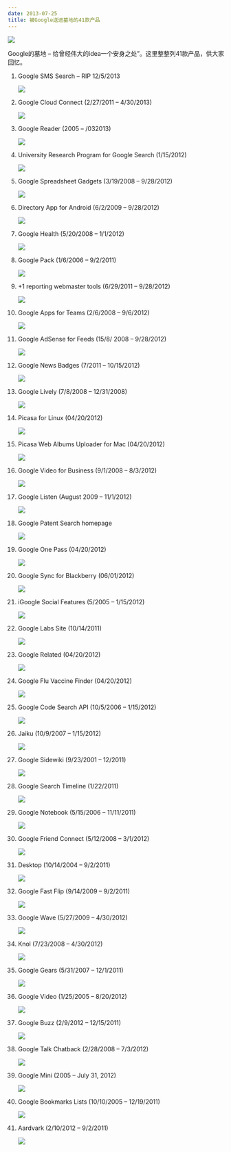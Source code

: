 ```yaml
---
date: 2013-07-25
title: 被Google送进墓地的41款产品
---
```


![](http://www.damndigital.com/wp-content/uploads/2013/07/damndigital_google-graveyard-45-deceased-google-products_cover_2013-07.jpg)

Google的墓地 – 给曾经伟大的idea一个安身之处”。这里整整列41款产品，供大家回忆。

1. Google SMS Search – RIP 12/5/2013

    ![](http://www.damndigital.com/wp-content/uploads/2013/07/damndigital_google-graveyard-40-deceased-google-products_google-sms-search.jpg)

1. Google Cloud Connect (2/27/2011 – 4/30/2013)

    ![](http://www.damndigital.com/wp-content/uploads/2013/07/damndigital_google-graveyard-40-deceased-google-products_google-cloud-connect.jpg)

1. Google Reader (2005 – /032013)

    ![](http://www.damndigital.com/wp-content/uploads/2013/07/damndigital_google-graveyard-40-deceased-google-products_google-reader.jpg)

1. University Research Program for Google Search (1/15/2012)

    ![](http://www.damndigital.com/wp-content/uploads/2013/07/damndigital_google-graveyard-40-deceased-google-products_research.jpg)

1. Google Spreadsheet Gadgets (3/19/2008 – 9/28/2012)

    ![](http://www.damndigital.com/wp-content/uploads/2013/07/damndigital_google-graveyard-40-deceased-google-products_google-spreadsheet-gadgets.jpg)

1. Directory App for Android (6/2/2009 – 9/28/2012)

    ![](http://www.damndigital.com/wp-content/uploads/2013/07/damndigital_google-graveyard-40-deceased-google-products_places-directory-app-for-android.jpg)

1. Google Health (5/20/2008 – 1/1/2012)

    ![](http://www.damndigital.com/wp-content/uploads/2013/07/damndigital_google-graveyard-40-deceased-google-products_google-health.jpg)

1. Google Pack (1/6/2006 – 9/2/2011)

    ![](http://www.damndigital.com/wp-content/uploads/2013/07/damndigital_google-graveyard-45-deceased-google-products_google-pack.jpg)

1. +1 reporting webmaster tools (6/29/2011 – 9/28/2012)

    ![](http://www.damndigital.com/wp-content/uploads/2013/07/damndigital_google-graveyard-45-deceased-google-products_google-postini-services.jpg)

1. Google Apps for Teams (2/6/2008 – 9/6/2012)

    ![](http://www.damndigital.com/wp-content/uploads/2013/07/damndigital_google-graveyard-40-deceased-google-products_google-apps.jpg)

1. Google AdSense for Feeds (15/8/ 2008 – 9/28/2012)

    ![](http://www.damndigital.com/wp-content/uploads/2013/07/damndigital_google-graveyard-40-deceased-google-products_google-adSense-for-feeds.jpg)

1. Google News Badges (7/2011 – 10/15/2012)

    ![](http://www.damndigital.com/wp-content/uploads/2013/07/damndigital_google-graveyard-40-deceased-google-products_google-news-badges.jpg)

1. Google Lively (7/8/2008 – 12/31/2008)

    ![](http://www.damndigital.com/wp-content/uploads/2013/07/damndigital_google-graveyard-40-deceased-google-products_google-lively.jpg)

1. Picasa for Linux (04/20/2012)

    ![](http://www.damndigital.com/wp-content/uploads/2013/07/damndigital_google-graveyard-40-deceased-google-products_picasa-for-linux.jpg)

1. Picasa Web Albums Uploader for Mac (04/20/2012)

    ![](http://www.damndigital.com/wp-content/uploads/2013/07/damndigital_google-graveyard-40-deceased-google-products_picasa-web-albums.jpg)

1. Google Video for Business (9/1/2008 – 8/3/2012)

    ![](http://www.damndigital.com/wp-content/uploads/2013/07/damndigital_google-graveyard-40-deceased-google-products_google-Video-for-business.jpg)

1. Google Listen (August 2009 – 11/1/2012)

    ![](http://www.damndigital.com/wp-content/uploads/2013/07/damndigital_google-graveyard-40-deceased-google-products_google-listen.jpg)

1. Google Patent Search homepage

    ![](http://www.damndigital.com/wp-content/uploads/2013/07/damndigital_google-graveyard-40-deceased-google-products_google-patent-search-homepage.jpg)

1. Google One Pass (04/20/2012)

    ![](http://www.damndigital.com/wp-content/uploads/2013/07/damndigital_google-graveyard-40-deceased-google-products_google-one-pass.jpg)

1. Google Sync for Blackberry (06/01/2012)

    ![](http://www.damndigital.com/wp-content/uploads/2013/07/damndigital_google-graveyard-40-deceased-google-products_blackberry.jpg)

1. iGoogle Social Features (5/2005 – 1/15/2012)

    ![](http://www.damndigital.com/wp-content/uploads/2013/07/damndigital_google-graveyard-40-deceased-google-products_igoogle-social-features.jpg)

1. Google Labs Site (10/14/2011)

    ![](http://www.damndigital.com/wp-content/uploads/2013/07/damndigital_google-graveyard-45-deceased-google-products_google-labs-site.jpg)

1. Google Related (04/20/2012)

    ![](http://www.damndigital.com/wp-content/uploads/2013/07/damndigital_google-graveyard-40-deceased-google-products_google-related.jpg)

1. Google Flu Vaccine Finder (04/20/2012)

    ![](http://www.damndigital.com/wp-content/uploads/2013/07/damndigital_google-graveyard-40-deceased-google-products_google-flu-vaccine-finder.jpg)

1. Google Code Search API (10/5/2006 – 1/15/2012)

    ![](http://www.damndigital.com/wp-content/uploads/2013/07/damndigital_google-graveyard-40-deceased-google-products_google-code-search-api.jpg)

1. Jaiku (10/9/2007 – 1/15/2012)

    ![](http://www.damndigital.com/wp-content/uploads/2013/07/damndigital_google-graveyard-40-deceased-google-products_google-buzz.jpg)

1. Google Sidewiki (9/23/2001 – 12/2011)

    ![](http://www.damndigital.com/wp-content/uploads/2013/07/damndigital_google-graveyard-40-deceased-google-products_google-sidewiki.jpg)

1. Google Search Timeline (1/22/2011)

    ![](http://www.damndigital.com/wp-content/uploads/2013/07/damndigital_google-graveyard-40-deceased-google-products_google-search-timeline.jpg)

1. Google Notebook (5/15/2006 – 11/11/2011)

    ![](http://www.damndigital.com/wp-content/uploads/2013/07/damndigital_google-graveyard-40-deceased-google-products_google-notebook.jpg)

1. Google Friend Connect (5/12/2008 – 3/1/2012)

    ![](http://www.damndigital.com/wp-content/uploads/2013/07/damndigital_google-graveyard-40-deceased-google-products_google-friend-connect.jpg)

1. Desktop (10/14/2004 – 9/2/2011)

    ![](http://www.damndigital.com/wp-content/uploads/2013/07/damndigital_google-graveyard-40-deceased-google-products_desktop.jpg)

1. Google Fast Flip (9/14/2009 – 9/2/2011)

    ![](http://www.damndigital.com/wp-content/uploads/2013/07/damndigital_google-graveyard-40-deceased-google-products_google-fast-flip.jpg)

1. Google Wave (5/27/2009 – 4/30/2012)

    ![](http://www.damndigital.com/wp-content/uploads/2013/07/damndigital_google-graveyard-40-deceased-google-products_google-wave.jpg)

1. Knol (7/23/2008 – 4/30/2012)

    ![](http://www.damndigital.com/wp-content/uploads/2013/07/damndigital_google-graveyard-40-deceased-google-products_igoogle.jpg)

1. Google Gears (5/31/2007 – 12/1/2011)

    ![](http://www.damndigital.com/wp-content/uploads/2013/07/damndigital_google-graveyard-40-deceased-google-products_google-gears.jpg)

1. Google Video (1/25/2005 – 8/20/2012)

    ![](http://www.damndigital.com/wp-content/uploads/2013/07/damndigital_google-graveyard-45-deceased-google-products_google-video.jpg)

1. Google Buzz (2/9/2012 – 12/15/2011)

    ![](http://www.damndigital.com/wp-content/uploads/2013/07/damndigital_google-graveyard-40-deceased-google-products_google-buzz1.jpg)

1. Google Talk Chatback (2/28/2008 – 7/3/2012)

    ![](http://www.damndigital.com/wp-content/uploads/2013/07/damndigital_google-graveyard-40-deceased-google-products_google-talk-chatback.jpg)

1. Google Mini (2005 – July 31, 2012)

    ![](http://www.damndigital.com/wp-content/uploads/2013/07/damndigital_google-graveyard-40-deceased-google-products_google-mini.jpg)

1. Google Bookmarks Lists (10/10/2005 – 12/19/2011)

    ![](http://www.damndigital.com/wp-content/uploads/2013/07/damndigital_google-graveyard-45-deceased-google-products_google-bookmarks.jpg)

1. Aardvark (2/10/2012 – 9/2/2011)

    ![](http://www.damndigital.com/wp-content/uploads/2013/07/damndigital_google-graveyard-40-deceased-google-products_Aardvark.jpg)
